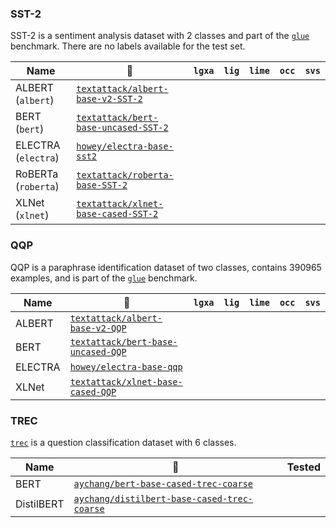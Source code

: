 ### SST-2

SST-2 is a sentiment analysis dataset with 2 classes and part of the [`glue`](https://huggingface.co/datasets/viewer/?dataset=glue&config=sst2) benchmark.
There are no labels available for the test set.

Name | 🤗 | `lgxa` | `lig` | `lime` | `occ` | `svs`
--- | --- | --- | --- | --- | --- | ---
ALBERT (`albert`) | [`textattack/albert-base-v2-SST-2`](https://huggingface.co/textattack/albert-base-v2-SST-2)
BERT (`bert`) | [`textattack/bert-base-uncased-SST-2`](https://huggingface.co/textattack/bert-base-uncased-SST-2) |
ELECTRA (`electra`) | [`howey/electra-base-sst2`](https://huggingface.co/howey/electra-base-sst2)
RoBERTa (`roberta`) | [`textattack/roberta-base-SST-2`](https://huggingface.co/textattack/roberta-base-SST-2)
XLNet (`xlnet`) | [`textattack/xlnet-base-cased-SST-2`](https://huggingface.co/textattack/xlnet-base-cased-SST-2)


### QQP

QQP is a paraphrase identification dataset of two classes, contains 390965 examples, and is part of the [`glue`](https://huggingface.co/datasets/viewer/?dataset=glue&config=qqp) benchmark.

Name | 🤗 | `lgxa` | `lig` | `lime` | `occ` | `svs`
--- | --- | --- | --- | --- | --- | ---
ALBERT | [`textattack/albert-base-v2-QQP`](https://huggingface.co/textattack/albert-base-v2-QQP)
BERT | [`textattack/bert-base-uncased-QQP`](https://huggingface.co/textattack/bert-base-uncased-QQP)
ELECTRA | [`howey/electra-base-qqp`](https://huggingface.co/howey/electra-base-qqp)
XLNet | [`textattack/xlnet-base-cased-QQP`](https://huggingface.co/textattack/xlnet-base-cased-QQP)


### TREC

[`trec`](https://huggingface.co/datasets/viewer/?dataset=trec) is a question classification dataset with 6 classes.

Name | 🤗 | Tested
--- | --- | ---
BERT | [`aychang/bert-base-cased-trec-coarse`](https://huggingface.co/aychang/bert-base-cased-trec-coarse)
DistilBERT | [`aychang/distilbert-base-cased-trec-coarse`](https://huggingface.co/aychang/distilbert-base-cased-trec-coarse)
